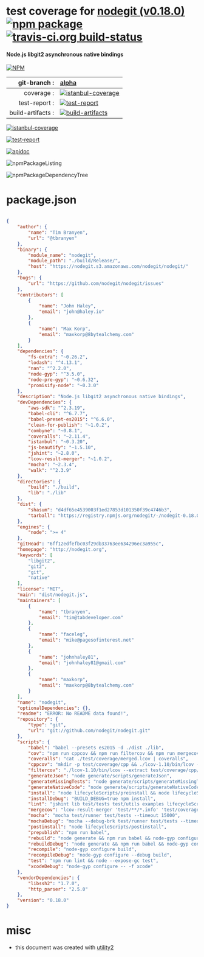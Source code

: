 # test coverage for  [nodegit (v0.18.0)](http://nodegit.org)  [![npm package](https://img.shields.io/npm/v/npmtest-nodegit.svg?style=flat-square)](https://www.npmjs.org/package/npmtest-nodegit) [![travis-ci.org build-status](https://api.travis-ci.org/npmtest/node-npmtest-nodegit.svg)](https://travis-ci.org/npmtest/node-npmtest-nodegit)
#### Node.js libgit2 asynchronous native bindings

[![NPM](https://nodei.co/npm/nodegit.png?downloads=true)](https://www.npmjs.com/package/nodegit)

| git-branch : | [alpha](https://github.com/npmtest/node-npmtest-nodegit/tree/alpha)|
|--:|:--|
| coverage : | [![istanbul-coverage](https://npmtest.github.io/node-npmtest-nodegit/build/coverage.badge.svg)](https://npmtest.github.io/node-npmtest-nodegit/build/coverage.html/index.html)|
| test-report : | [![test-report](https://npmtest.github.io/node-npmtest-nodegit/build/test-report.badge.svg)](https://npmtest.github.io/node-npmtest-nodegit/build/test-report.html)|
| build-artifacts : | [![build-artifacts](https://npmtest.github.io/node-npmtest-nodegit/glyphicons_144_folder_open.png)](https://github.com/npmtest/node-npmtest-nodegit/tree/gh-pages/build)|

[![istanbul-coverage](https://npmtest.github.io/node-npmtest-nodegit/build/screenCapture.buildCustomOrg.browser.coverage.html.png)](https://npmtest.github.io/node-npmtest-nodegit/build/coverage.html/index.html)

[![test-report](https://npmtest.github.io/node-npmtest-nodegit/build/screenCapture.buildCustomOrg.browser.%252Fhome%252Ftravis%252Fbuild%252Fnpmtest%252Fnode-npmtest-nodegit%252Ftmp%252Fbuild%252Ftest-report.html.png)](https://npmtest.github.io/node-npmtest-nodegit/build/test-report.html)

[![apidoc](https://npmdoc.github.io/node-npmdoc-nodegit/build/screenCapture.buildApidoc.browser.%252Fhome%252Ftravis%252Fbuild%252Fnpmdoc%252Fnode-npmdoc-nodegit%252Ftmp%252Fbuild%252Fapidoc.html.png)](https://npmdoc.github.io/node-npmdoc-nodegit/build/apidoc.html)

![npmPackageListing](https://npmtest.github.io/node-npmtest-nodegit/build/screenCapture.npmPackageListing.svg)

![npmPackageDependencyTree](https://npmtest.github.io/node-npmtest-nodegit/build/screenCapture.npmPackageDependencyTree.svg)



# package.json

```json

{
    "author": {
        "name": "Tim Branyen",
        "url": "@tbranyen"
    },
    "binary": {
        "module_name": "nodegit",
        "module_path": "./build/Release/",
        "host": "https://nodegit.s3.amazonaws.com/nodegit/nodegit/"
    },
    "bugs": {
        "url": "https://github.com/nodegit/nodegit/issues"
    },
    "contributors": [
        {
            "name": "John Haley",
            "email": "john@haley.io"
        },
        {
            "name": "Max Korp",
            "email": "maxkorp@8bytealchemy.com"
        }
    ],
    "dependencies": {
        "fs-extra": "~0.26.2",
        "lodash": "^4.13.1",
        "nan": "^2.2.0",
        "node-gyp": "^3.5.0",
        "node-pre-gyp": "~0.6.32",
        "promisify-node": "~0.3.0"
    },
    "description": "Node.js libgit2 asynchronous native bindings",
    "devDependencies": {
        "aws-sdk": "^2.3.19",
        "babel-cli": "^6.7.7",
        "babel-preset-es2015": "^6.6.0",
        "clean-for-publish": "~1.0.2",
        "combyne": "~0.8.1",
        "coveralls": "~2.11.4",
        "istanbul": "~0.3.20",
        "js-beautify": "~1.5.10",
        "jshint": "~2.8.0",
        "lcov-result-merger": "~1.0.2",
        "mocha": "~2.3.4",
        "walk": "^2.3.9"
    },
    "directories": {
        "build": "./build",
        "lib": "./lib"
    },
    "dist": {
        "shasum": "d4df65e4539003f1ed27853d101350f39c4746b3",
        "tarball": "https://registry.npmjs.org/nodegit/-/nodegit-0.18.0.tgz"
    },
    "engines": {
        "node": ">= 4"
    },
    "gitHead": "6ff12edfefbc03f29db33763ee634296ec3a955c",
    "homepage": "http://nodegit.org",
    "keywords": [
        "libgit2",
        "git2",
        "git",
        "native"
    ],
    "license": "MIT",
    "main": "dist/nodegit.js",
    "maintainers": [
        {
            "name": "tbranyen",
            "email": "tim@tabdeveloper.com"
        },
        {
            "name": "faceleg",
            "email": "mike@pagesofinterest.net"
        },
        {
            "name": "johnhaley81",
            "email": "johnhaley81@gmail.com"
        },
        {
            "name": "maxkorp",
            "email": "maxkorp@8bytealchemy.com"
        }
    ],
    "name": "nodegit",
    "optionalDependencies": {},
    "readme": "ERROR: No README data found!",
    "repository": {
        "type": "git",
        "url": "git://github.com/nodegit/nodegit.git"
    },
    "scripts": {
        "babel": "babel --presets es2015 -d ./dist ./lib",
        "cov": "npm run cppcov && npm run filtercov && npm run mergecov",
        "coveralls": "cat ./test/coverage/merged.lcov | coveralls",
        "cppcov": "mkdir -p test/coverage/cpp && ./lcov-1.10/bin/lcov --gcov-tool /usr/bin/gcov-4.9 --capture --directory build/Release/obj.target/nodegit/src --output-file test/coverage/cpp/lcov_full.info",
        "filtercov": "./lcov-1.10/bin/lcov --extract test/coverage/cpp/lcov_full.info $(pwd)/src/* $(pwd)/src/**/* $(pwd)/include/* $(pwd)/include/**/* --output-file test/coverage/cpp/lcov.info && rm test/coverage/cpp/lcov_full.info",
        "generateJson": "node generate/scripts/generateJson",
        "generateMissingTests": "node generate/scripts/generateMissingTests",
        "generateNativeCode": "node generate/scripts/generateNativeCode",
        "install": "node lifecycleScripts/preinstall && node lifecycleScripts/install",
        "installDebug": "BUILD_DEBUG=true npm install",
        "lint": "jshint lib test/tests test/utils examples lifecycleScripts",
        "mergecov": "lcov-result-merger 'test/**/*.info' 'test/coverage/merged.lcov' && ./lcov-1.10/bin/genhtml test/coverage/merged.lcov --output-directory test/coverage/report",
        "mocha": "mocha test/runner test/tests --timeout 15000",
        "mochaDebug": "mocha --debug-brk test/runner test/tests --timeout 15000",
        "postinstall": "node lifecycleScripts/postinstall",
        "prepublish": "npm run babel",
        "rebuild": "node generate && npm run babel && node-gyp configure build",
        "rebuildDebug": "node generate && npm run babel && node-gyp configure --debug build",
        "recompile": "node-gyp configure build",
        "recompileDebug": "node-gyp configure --debug build",
        "test": "npm run lint && node --expose-gc test",
        "xcodeDebug": "node-gyp configure -- -f xcode"
    },
    "vendorDependencies": {
        "libssh2": "1.7.0",
        "http_parser": "2.5.0"
    },
    "version": "0.18.0"
}
```



# misc
- this document was created with [utility2](https://github.com/kaizhu256/node-utility2)
